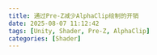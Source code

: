 ```yaml
---
title: 通过Pre-Z减少AlphaClip绘制的开销
date: 2025-08-07 11:12:42
tags: [Unity, Shader, Pre-Z, AlphaClip]
categories: [Shader]
---
```

